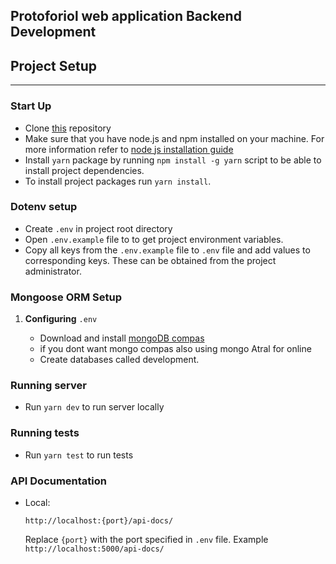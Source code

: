 ## Protoforiol web application Backend Development

## Project Setup

---

### Start Up

- Clone [this](https://github.com/niyonkurueric/portfolio_website.git) repository
- Make sure that you have node.js and npm installed on your machine. For more information refer to [node js installation guide](https://nodejs.org/en/download/package-manager/)
- Install `yarn` package by running `npm install -g yarn` script to be able to install project dependencies.
- To install project packages run `yarn install`.

### Dotenv setup

- Create `.env` in project root directory
- Open `.env.example` file to to get project environment variables.
- Copy all keys from the `.env.example` file to `.env` file and add values to corresponding keys. These can be obtained from the project administrator.

### Mongoose ORM Setup

1. **Configuring** `.env`

   - Download and install [mongoDB compas](https://downloads.mongodb.com/compass/mongodb-compass_1.32.2_amd64.deb)
   - if you dont want mongo compas also using mongo Atral for online
   - Create databases called development.

### Running server

- Run `yarn dev` to run server locally

### Running tests

- Run `yarn test` to run tests

### API Documentation

- Local:

  `http://localhost:{port}/api-docs/`

  Replace `{port}` with the port specified in `.env` file.
  Example `http://localhost:5000/api-docs/`
